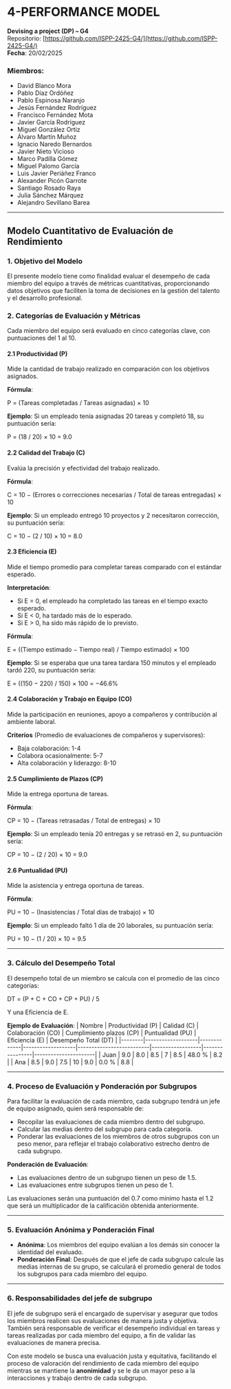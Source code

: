 # 4-PERFORMANCE MODEL

**Devising a project (DP) – G4**  
Repositorio: [https://github.com/ISPP-2425-G4/](https://github.com/ISPP-2425-G4/)  
**Fecha**: 20/02/2025  

### Miembros:
- David Blanco Mora
- Pablo Díaz Ordóñez
- Pablo Espinosa Naranjo
- Jesús Fernández Rodríguez
- Francisco Fernández Mota
- Javier García Rodríguez
- Miguel González Ortiz
- Álvaro Martín Muñoz
- Ignacio Naredo Bernardos
- Javier Nieto Vicioso
- Marco Padilla Gómez
- Miguel Palomo García
- Luis Javier Periáñez Franco
- Alexander Picón Garrote
- Santiago Rosado Raya
- Julia Sánchez Márquez
- Alejandro Sevillano Barea

---

## Modelo Cuantitativo de Evaluación de Rendimiento

### 1. Objetivo del Modelo
El presente modelo tiene como finalidad evaluar el desempeño de cada miembro del equipo a través de métricas cuantitativas, proporcionando datos objetivos que faciliten la toma de decisiones en la gestión del talento y el desarrollo profesional.

### 2. Categorías de Evaluación y Métricas
Cada miembro del equipo será evaluado en cinco categorías clave, con puntuaciones del 1 al 10.

#### 2.1 Productividad (P)
Mide la cantidad de trabajo realizado en comparación con los objetivos asignados.

**Fórmula**:

P = (Tareas completadas / Tareas asignadas) × 10

**Ejemplo**:
Si un empleado tenía asignadas 20 tareas y completó 18, su puntuación sería:

P = (18 / 20) × 10 = 9.0


#### 2.2 Calidad del Trabajo (C)
Evalúa la precisión y efectividad del trabajo realizado.

**Fórmula**:

C = 10 − (Errores o correcciones necesarias / Total de tareas entregadas) × 10


**Ejemplo**:
Si un empleado entregó 10 proyectos y 2 necesitaron corrección, su puntuación sería:

C = 10 − (2 / 10) × 10 = 8.0


#### 2.3 Eficiencia (E)
Mide el tiempo promedio para completar tareas comparado con el estándar esperado.

**Interpretación**:
- Si E = 0, el empleado ha completado las tareas en el tiempo exacto esperado.
- Si E < 0, ha tardado más de lo esperado.
- Si E > 0, ha sido más rápido de lo previsto.

**Fórmula**:

E = ((Tiempo estimado − Tiempo real) / Tiempo estimado) × 100


**Ejemplo**:
Si se esperaba que una tarea tardara 150 minutos y el empleado tardó 220, su puntuación sería:

E = ((150 − 220) / 150) × 100 = −46.6%


#### 2.4 Colaboración y Trabajo en Equipo (CO)
Mide la participación en reuniones, apoyo a compañeros y contribución al ambiente laboral.

**Criterios** (Promedio de evaluaciones de compañeros y supervisores):
- Baja colaboración: 1-4
- Colabora ocasionalmente: 5-7
- Alta colaboración y liderazgo: 8-10

#### 2.5 Cumplimiento de Plazos (CP)
Mide la entrega oportuna de tareas.

**Fórmula**:

CP = 10 − (Tareas retrasadas / Total de entregas) × 10


**Ejemplo**:
Si un empleado tenía 20 entregas y se retrasó en 2, su puntuación sería:

CP = 10 − (2 / 20) × 10 = 9.0


#### 2.6 Puntualidad (PU)
Mide la asistencia y entrega oportuna de tareas.

**Fórmula**:

PU = 10 − (Inasistencias / Total días de trabajo) × 10


**Ejemplo**:
Si un empleado faltó 1 día de 20 laborales, su puntuación sería:

PU = 10 − (1 / 20) × 10 = 9.5


---

### 3. Cálculo del Desempeño Total
El desempeño total de un miembro se calcula con el promedio de las cinco categorías:

DT = (P + C + CO + CP + PU) / 5


Y una Eficiencia de E.

**Ejemplo de Evaluación**:
| Nombre | Productividad (P) | Calidad (C) | Colaboración (CO) | Cumplimiento plazos (CP) | Puntualidad (PU) | Eficiencia (E) | Desempeño Total (DT) |
|--------|-------------------|-------------|-------------------|--------------------------|------------------|----------------|----------------------|
| Juan   | 9.0               | 8.0         | 8.5               | 7                        | 8.5              | 48.0 %         | 8.2                  |
| Ana    | 8.5               | 9.0         | 7.5               | 10                       | 9.0              | 0.0 %          | 8.8                  |

---

### 4. Proceso de Evaluación y Ponderación por Subgrupos
Para facilitar la evaluación de cada miembro, cada subgrupo tendrá un jefe de equipo asignado, quien será responsable de:
- Recopilar las evaluaciones de cada miembro dentro del subgrupo.
- Calcular las medias dentro del subgrupo para cada categoría.
- Ponderar las evaluaciones de los miembros de otros subgrupos con un peso menor, para reflejar el trabajo colaborativo estrecho dentro de cada subgrupo.

**Ponderación de Evaluación**:
- Las evaluaciones dentro de un subgrupo tienen un peso de 1.5.
- Las evaluaciones entre subgrupos tienen un peso de 1.

Las evaluaciones serán una puntuación del 0.7 como mínimo hasta el 1.2 que será un multiplicador de la calificación obtenida anteriormente.

---

### 5. Evaluación Anónima y Ponderación Final
- **Anónima**: Los miembros del equipo evalúan a los demás sin conocer la identidad del evaluado.
- **Ponderación Final**: Después de que el jefe de cada subgrupo calcule las medias internas de su grupo, se calculará el promedio general de todos los subgrupos para cada miembro del equipo.

---

### 6. Responsabilidades del jefe de subgrupo
El jefe de subgrupo será el encargado de supervisar y asegurar que todos los miembros realicen sus evaluaciones de manera justa y objetiva. También será responsable de verificar el desempeño individual en tareas y tareas realizadas por cada miembro del equipo, a fin de validar las evaluaciones de manera precisa.

Con este modelo se busca una evaluación justa y equitativa, facilitando el proceso de valoración del rendimiento de cada miembro del equipo mientras se mantiene la __anonimidad__ y se le da un mayor peso a la interacciones y trabajo dentro de cada subgrupo.
